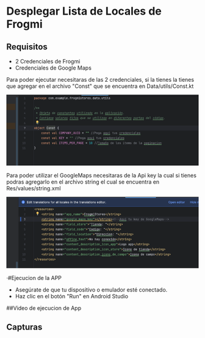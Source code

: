 # Desplegar Lista de Locales de Frogmi

## Requisitos

- 2 Credenciales de Frogmi
- Credenciales de Google Maps

Para poder ejecutar necesitaras de las 2 credenciales, si la tienes la tienes que agregar en el archivo
"Const" que se encuentra en Data/utils/Const.kt

![Image text](https://github.com/EliasMP07/FrogmiStores/blob/main/app/src/main/assets/add_keys_image.png)


Para poder utilizar el GoogleMaps necesitaras de la Api key la cual si tienes podras agregarlo en el
archivo string el cual se encuentra en Res/values/string.xml

![Image text](https://github.com/EliasMP07/FrogmiStores/blob/main/app/src/main/assets/add_key_gooogle.png)

·#Ejecucion de la APP

- Asegúrate de que tu dispositivo o emulador esté conectado.
- Haz clic en el botón "Run" en Android Studio

##Video de ejecucion de App

## Capturas

